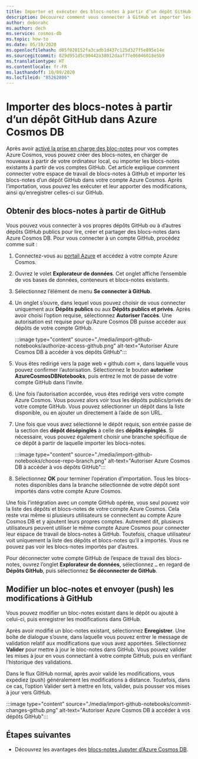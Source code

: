 ```yaml
---
title: Importer et exécuter des blocs-notes à partir d’un dépôt GitHub dans Azure Cosmos DB
description: Découvrez comment vous connecter à GitHub et importer les blocs-notes d’un dépôt GitHub dans votre compte Azure Cosmos. Après l’importation, vous pouvez les exécuter et les modifier, ainsi qu’enregistrer les modifications dans GitHub.
author: deborahc
ms.author: dech
ms.service: cosmos-db
ms.topic: how-to
ms.date: 05/19/2020
ms.openlocfilehash: d85f020152fa3cadb1d437c125d327f5e895e14e
ms.sourcegitcommit: 829d951d5c90442a38012daaf77e86046018e5b9
ms.translationtype: HT
ms.contentlocale: fr-FR
ms.lasthandoff: 10/09/2020
ms.locfileid: "85262886"
---
```

# <a name="import-notebooks-from-a-github-repo-into-azure-cosmos-db"></a>Importer des blocs-notes à partir d’un dépôt GitHub dans Azure Cosmos DB

Après avoir [activé la prise en charge des bloc-notes](enable-notebooks.md) pour vos comptes Azure Cosmos, vous pouvez créer des blocs-notes, en charger de nouveaux à partir de votre ordinateur local, ou importer les blocs-notes existants à partir de vos comptes GitHub. Cet article explique comment connecter votre espace de travail de blocs-notes à GitHub et importer les blocs-notes d’un dépôt GitHub dans votre compte Azure Cosmos. Après l’importation, vous pouvez les exécuter et leur apporter des modifications, ainsi qu’enregistrer celles-ci sur GitHub.

## <a name="get-notebooks-from-github"></a>Obtenir des blocs-notes à partir de GitHub

Vous pouvez vous connecter à vos propres dépôts GitHub ou à d’autres dépôts GitHub publics pour lire, créer et partager des blocs-notes dans Azure Cosmos DB. Pour vous connecter à un compte GitHub, procédez comme suit :

1. Connectez-vous au [portail Azure](https://portal.azure.com/) et accédez à votre compte Azure Cosmos.

1. Ouvrez le volet **Explorateur de données**. Cet onglet affiche l’ensemble de vos bases de données, conteneurs et blocs-notes existants.

1. Sélectionnez l’élément de menu **Se connecter à GitHub**.

1. Un onglet s’ouvre, dans lequel vous pouvez choisir de vous connecter uniquement aux **Dépôts publics** ou aux **Dépôts publics et privés**.  Après avoir choisi l’option requise, sélectionnez **Autoriser l’accès**. Une autorisation est requise pour qu’Azure Cosmos DB puisse accéder aux dépôts de votre compte GitHub.

   :::image type="content" source="./media/import-github-notebooks/authorize-access-github.png" alt-text="Autoriser Azure Cosmos DB à accéder à vos dépôts GitHub":::

1. Vous êtes redirigé vers la page web « github.com », dans laquelle vous pouvez confirmer l’autorisation. Sélectionnez le bouton **autoriser AzureCosmosDBNotebooks**, puis entrez le mot de passe de votre compte GitHub dans l’invite.

1. Une fois l’autorisation accordée, vous êtes redirigé vers votre compte Azure Cosmos. Vous pouvez alors voir tous les dépôts publics/privés de votre compte GitHub. Vous pouvez sélectionner un dépôt dans la liste disponible, ou en ajouter un directement à l’aide de son URL.

1. Une fois que vous avez sélectionné le dépôt requis, son entrée passe de la section des **dépôt désépinglés** à celle des **dépôts épinglés**. Si nécessaire, vous pouvez également choisir une branche spécifique de ce dépôt à partir de laquelle importer les blocs-notes.

   :::image type="content" source="./media/import-github-notebooks/choose-repo-branch.png" alt-text="Autoriser Azure Cosmos DB à accéder à vos dépôts GitHub":::

1. Sélectionnez **OK** pour terminer l’opération d’importation. Tous les blocs-notes disponibles dans la branche sélectionnée de votre dépôt sont importés dans votre compte Azure Cosmos.

Une fois l’intégration avec un compte GitHub opérée, vous seul pouvez voir la liste des dépôts et blocs-notes de votre compte Azure Cosmos. Cela reste vrai même si plusieurs utilisateurs se connectent au compte Azure Cosmos DB et y ajoutent leurs propres comptes. Autrement dit, plusieurs utilisateurs peuvent utiliser le même compte Azure Cosmos pour connecter leur espace de travail de blocs-notes à GitHub. Toutefois, chaque utilisateur voit uniquement la liste des dépôts et blocs-notes qu’il a importés. Vous ne pouvez pas voir les blocs-notes importés par d’autres.

Pour déconnecter votre compte GitHub de l’espace de travail des blocs-notes, ouvrez l’onglet **Explorateur de données**, sélectionnez `…` en regard de **Dépôts GitHub**, puis sélectionnez **Se déconnecter de GitHub**.

## <a name="edit-a-notebook-and-push-changes-to-github"></a>Modifier un bloc-notes et envoyer (push) les modifications à GitHub

Vous pouvez modifier un bloc-notes existant dans le dépôt ou ajouté à celui-ci, puis enregistrer les modifications dans GitHub.

Après avoir modifié un bloc-notes existant, sélectionnez **Enregistrer**. Une boîte de dialogue s’ouvre, dans laquelle vous pouvez entrer le message de validation relatif aux modifications que vous avez apportées. Sélectionnez **Valider** pour mettre à jour le bloc-notes dans GitHub. Vous pouvez valider les mises à jour en vous connectant à votre compte GitHub, puis en vérifiant l’historique des validations.

Dans le flux GitHub normal, après avoir validé les modifications, vous expédiez (push) généralement les modifications à distance. Toutefois, dans ce cas, l’option Valider sert à mettre en lots, valider, puis pousser vos mises à jour vers GitHub.

:::image type="content" source="./media/import-github-notebooks/commit-changes-github.png" alt-text="Autoriser Azure Cosmos DB à accéder à vos dépôts GitHub":::

## <a name="next-steps"></a>Étapes suivantes

* Découvrez les avantages des [blocs-notes Jupyter d’Azure Cosmos DB](cosmosdb-jupyter-notebooks.md).

